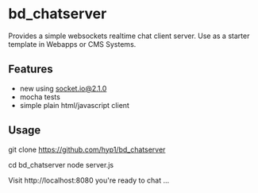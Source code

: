 # bd_chatserver

Provides a simple websockets realtime chat client server.
Use as a starter template in Webapps or CMS Systems. 

## Features
- new using socket.io@2.1.0 
- mocha tests
- simple plain html/javascript client  

## Usage
git clone https://github.com/hyp1/bd_chatserver

 cd bd_chatserver
 node server.js

Visit http://localhost:8080 you're ready to chat ...
